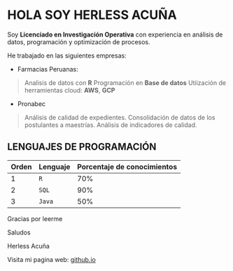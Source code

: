 # HOLA SOY HERLESS ACUÑA

Soy **Licenciado en Investigación Operativa** con experiencia en análisis de datos, programación y optimización de procesos.

He trabajado en las siguientes empresas:
- Farmacias Peruanas:
> Analisis de datos con **R**
> Programación en **Base de datos**
>Utiización de herramientas cloud: **AWS**, **GCP**

- Pronabec
> Análisis de calidad de expedientes.
> Consolidación de datos de los postulantes a maestrías.
> Análisis de indicadores de calidad.

## LENGUAJES DE PROGRAMACIÓN

|Orden|	Lenguaje   |	Porcentaje de conocimientos                         |
|----------------|-------------------------------|-----------------------------|
|1|    `R`    | 70%            |
|2|	`SQL`            |90%           |
|3|`Java`|50%|

Gracias por leerme

Saludos

Herless Acuña

Visita mi pagina web:
[github.io](https://herlessa.github.io)